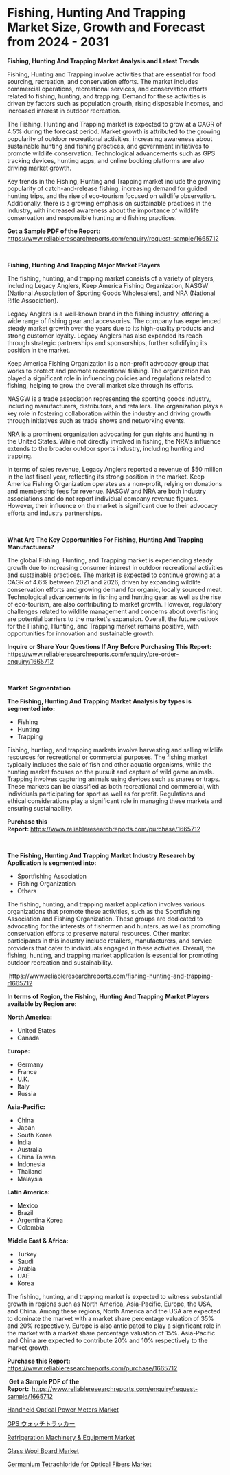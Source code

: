 <p><h1>Fishing, Hunting And Trapping Market Size, Growth and Forecast from 2024 - 2031</h1></p><p><strong>Fishing, Hunting And Trapping Market Analysis and Latest Trends</strong></p>
<p><p>Fishing, Hunting and Trapping involve activities that are essential for food sourcing, recreation, and conservation efforts. The market includes commercial operations, recreational services, and conservation efforts related to fishing, hunting, and trapping. Demand for these activities is driven by factors such as population growth, rising disposable incomes, and increased interest in outdoor recreation.</p><p>The Fishing, Hunting and Trapping market is expected to grow at a CAGR of 4.5% during the forecast period. Market growth is attributed to the growing popularity of outdoor recreational activities, increasing awareness about sustainable hunting and fishing practices, and government initiatives to promote wildlife conservation. Technological advancements such as GPS tracking devices, hunting apps, and online booking platforms are also driving market growth.</p><p>Key trends in the Fishing, Hunting and Trapping market include the growing popularity of catch-and-release fishing, increasing demand for guided hunting trips, and the rise of eco-tourism focused on wildlife observation. Additionally, there is a growing emphasis on sustainable practices in the industry, with increased awareness about the importance of wildlife conservation and responsible hunting and fishing practices.</p></p>
<p><strong>Get a Sample PDF of the Report:&nbsp;</strong> <a href="https://www.reliableresearchreports.com/enquiry/request-sample/1665712">https://www.reliableresearchreports.com/enquiry/request-sample/1665712</a></p>
<p>&nbsp;</p>
<p><strong>Fishing, Hunting And Trapping Major Market Players</strong></p>
<p><p>The fishing, hunting, and trapping market consists of a variety of players, including Legacy Anglers, Keep America Fishing Organization, NASGW (National Association of Sporting Goods Wholesalers), and NRA (National Rifle Association).</p><p>Legacy Anglers is a well-known brand in the fishing industry, offering a wide range of fishing gear and accessories. The company has experienced steady market growth over the years due to its high-quality products and strong customer loyalty. Legacy Anglers has also expanded its reach through strategic partnerships and sponsorships, further solidifying its position in the market.</p><p>Keep America Fishing Organization is a non-profit advocacy group that works to protect and promote recreational fishing. The organization has played a significant role in influencing policies and regulations related to fishing, helping to grow the overall market size through its efforts.</p><p>NASGW is a trade association representing the sporting goods industry, including manufacturers, distributors, and retailers. The organization plays a key role in fostering collaboration within the industry and driving growth through initiatives such as trade shows and networking events.</p><p>NRA is a prominent organization advocating for gun rights and hunting in the United States. While not directly involved in fishing, the NRA's influence extends to the broader outdoor sports industry, including hunting and trapping.</p><p>In terms of sales revenue, Legacy Anglers reported a revenue of $50 million in the last fiscal year, reflecting its strong position in the market. Keep America Fishing Organization operates as a non-profit, relying on donations and membership fees for revenue. NASGW and NRA are both industry associations and do not report individual company revenue figures. However, their influence on the market is significant due to their advocacy efforts and industry partnerships.</p></p>
<p>&nbsp;</p>
<p><strong>What Are The Key Opportunities For Fishing, Hunting And Trapping Manufacturers?</strong></p>
<p><p>The global Fishing, Hunting, and Trapping market is experiencing steady growth due to increasing consumer interest in outdoor recreational activities and sustainable practices. The market is expected to continue growing at a CAGR of 4.6% between 2021 and 2026, driven by expanding wildlife conservation efforts and growing demand for organic, locally sourced meat. Technological advancements in fishing and hunting gear, as well as the rise of eco-tourism, are also contributing to market growth. However, regulatory challenges related to wildlife management and concerns about overfishing are potential barriers to the market's expansion. Overall, the future outlook for the Fishing, Hunting, and Trapping market remains positive, with opportunities for innovation and sustainable growth.</p></p>
<p><strong>Inquire or Share Your Questions If Any Before Purchasing This Report:</strong> <a href="https://www.reliableresearchreports.com/enquiry/pre-order-enquiry/1665712">https://www.reliableresearchreports.com/enquiry/pre-order-enquiry/1665712</a></p>
<p>&nbsp;</p>
<p><strong>Market Segmentation</strong></p>
<p><strong>The Fishing, Hunting And Trapping Market Analysis by types is segmented into:</strong></p>
<p><ul><li>Fishing</li><li>Hunting</li><li>Trapping</li></ul></p>
<p><p>Fishing, hunting, and trapping markets involve harvesting and selling wildlife resources for recreational or commercial purposes. The fishing market typically includes the sale of fish and other aquatic organisms, while the hunting market focuses on the pursuit and capture of wild game animals. Trapping involves capturing animals using devices such as snares or traps. These markets can be classified as both recreational and commercial, with individuals participating for sport as well as for profit. Regulations and ethical considerations play a significant role in managing these markets and ensuring sustainability.</p></p>
<p><strong>Purchase this Report:&nbsp;</strong><a href="https://www.reliableresearchreports.com/purchase/1665712">https://www.reliableresearchreports.com/purchase/1665712</a></p>
<p>&nbsp;</p>
<p><strong>The Fishing, Hunting And Trapping Market Industry Research by Application is segmented into:</strong></p>
<p><ul><li>Sportfishing Association</li><li>Fishing Organization</li><li>Others</li></ul></p>
<p><p>The fishing, hunting, and trapping market application involves various organizations that promote these activities, such as the Sportfishing Association and Fishing Organization. These groups are dedicated to advocating for the interests of fishermen and hunters, as well as promoting conservation efforts to preserve natural resources. Other market participants in this industry include retailers, manufacturers, and service providers that cater to individuals engaged in these activities. Overall, the fishing, hunting, and trapping market application is essential for promoting outdoor recreation and sustainability.</p></p>
<p><a href="https://www.reliableresearchreports.com/fishing-hunting-and-trapping-r1665712">&nbsp;https://www.reliableresearchreports.com/fishing-hunting-and-trapping-r1665712</a></p>
<p><strong>In terms of Region, the Fishing, Hunting And Trapping Market Players available by Region are:</strong></p>
<p>
    <p> <strong> North America: </strong>
        <ul>
            <li>United States</li>
            <li>Canada</li>
        </ul>
        </p> 
    <p> <strong> Europe: </strong>
        <ul>
            <li>Germany</li>
            <li>France</li>
            <li>U.K.</li>
            <li>Italy</li>
            <li>Russia</li>
        </ul>
        </p> 
    <p> <strong> Asia-Pacific: </strong>
        <ul>
            <li>China</li>
            <li>Japan</li>
            <li>South Korea</li>
            <li>India</li>
            <li>Australia</li>
            <li>China Taiwan</li>
            <li>Indonesia</li>
            <li>Thailand</li>
            <li>Malaysia</li>
        </ul>
        </p> 
    <p> <strong> Latin America: </strong>
        <ul>
            <li>Mexico</li>
            <li>Brazil</li>
            <li>Argentina Korea</li>
            <li>Colombia</li>
        </ul>
        </p> 
    <p> <strong> Middle East & Africa: </strong>
        <ul>
            <li>Turkey</li>
            <li>Saudi</li>
            <li>Arabia</li>
            <li>UAE</li>
            <li>Korea</li>
        </ul>
    </p>
    </p>
<p><p>The fishing, hunting, and trapping market is expected to witness substantial growth in regions such as North America, Asia-Pacific, Europe, the USA, and China. Among these regions, North America and the USA are expected to dominate the market with a market share percentage valuation of 35% and 20% respectively. Europe is also anticipated to play a significant role in the market with a market share percentage valuation of 15%. Asia-Pacific and China are expected to contribute 20% and 10% respectively to the market growth.</p></p>
<p><strong>Purchase this Report: </strong><a href="https://www.reliableresearchreports.com/purchase/1665712">https://www.reliableresearchreports.com/purchase/1665712</a></p>
<p>&nbsp;<strong>Get a Sample PDF of the Report:&nbsp;&nbsp;</strong><a href="https://www.reliableresearchreports.com/enquiry/request-sample/1665712">https://www.reliableresearchreports.com/enquiry/request-sample/1665712</a></p>
<p><strong></strong></p>
<p><p><a href="https://www.linkedin.com/pulse/handheld-optical-power-meters-market-size-2024-2031-global-b9zyf">Handheld Optical Power Meters Market</a></p><p><a href="https://github.com/VinceMarvin1/Market-Research-Report-List-1/blob/main/503255559873.md">GPS ウォッチトラッカー</a></p><p><a href="https://www.linkedin.com/pulse/refrigeration-machinery-amp-equipment-market-size-growth-segmentation-nwkhf">Refrigeration Machinery & Equipment Market</a></p><p><a href="https://issuu.com/reportprime-2/docs/glass-wool-board-market-size-2030.pptx">Glass Wool Board Market</a></p><p><a href="https://issuu.com/reportprime-2/docs/germanium-tetrachloride-for-optical-fibers-market-">Germanium Tetrachloride for Optical Fibers Market</a></p></p>